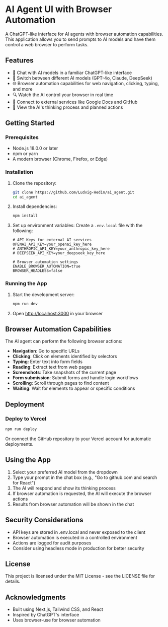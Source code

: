 # AI Agent UI with Browser Automation

A ChatGPT-like interface for AI agents with browser automation capabilities. This application allows you to send prompts to AI models and have them control a web browser to perform tasks.

## Features

- 🤖 Chat with AI models in a familiar ChatGPT-like interface
- 🔄 Switch between different AI models (GPT-4o, Claude, DeepSeek)
- 🌐 Browser automation capabilities for web navigation, clicking, typing, and more
- 🔍 Watch the AI control your browser in real time
- 🔗 Connect to external services like Google Docs and GitHub
- 💭 View the AI's thinking process and planned actions

## Getting Started

### Prerequisites

- Node.js 18.0.0 or later
- npm or yarn
- A modern browser (Chrome, Firefox, or Edge)

### Installation

1. Clone the repository:
   ```bash
   git clone https://github.com/Ludvig-Hedin/ai_agent.git
   cd ai_agent
   ```

2. Install dependencies:
   ```bash
   npm install
   ```

3. Set up environment variables:
   Create a `.env.local` file with the following:
   ```
   # API Keys for external AI services
   OPENAI_API_KEY=your_openai_key_here
   # ANTHROPIC_API_KEY=your_anthropic_key_here
   # DEEPSEEK_API_KEY=your_deepseek_key_here

   # Browser automation settings
   ENABLE_BROWSER_AUTOMATION=true
   BROWSER_HEADLESS=false
   ```

### Running the App

1. Start the development server:
   ```bash
   npm run dev
   ```
2. Open [http://localhost:3000](http://localhost:3000) in your browser

## Browser Automation Capabilities

The AI agent can perform the following browser actions:

- **Navigation**: Go to specific URLs
- **Clicking**: Click on elements identified by selectors
- **Typing**: Enter text into form fields
- **Reading**: Extract text from web pages
- **Screenshots**: Take snapshots of the current page
- **Form submission**: Submit forms and handle login workflows
- **Scrolling**: Scroll through pages to find content
- **Waiting**: Wait for elements to appear or specific conditions

## Deployment

### Deploy to Vercel

```bash
npm run deploy
```

Or connect the GitHub repository to your Vercel account for automatic deployments.

## Using the App

1. Select your preferred AI model from the dropdown
2. Type your prompt in the chat box (e.g., "Go to github.com and search for React")
3. The AI will respond and show its thinking process
4. If browser automation is requested, the AI will execute the browser actions
5. Results from browser automation will be shown in the chat

## Security Considerations

- API keys are stored in .env.local and never exposed to the client
- Browser automation is executed in a controlled environment
- Actions are logged for audit purposes
- Consider using headless mode in production for better security

## License

This project is licensed under the MIT License - see the LICENSE file for details.

## Acknowledgments

- Built using Next.js, Tailwind CSS, and React
- Inspired by ChatGPT's interface
- Uses browser-use for browser automation
